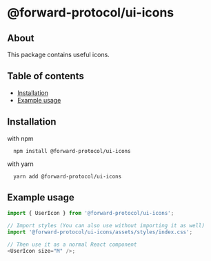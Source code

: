 # @forward-protocol/ui-icons

## About

This package contains useful icons.

## Table of contents

- [Installation](#installation)
- [Example usage](#example-usage)

## Installation

with npm

```shell
  npm install @forward-protocol/ui-icons
```

with yarn

```shell
  yarn add @forward-protocol/ui-icons
```

## Example usage

```typescript
import { UserIcon } from '@forward-protocol/ui-icons';

// Import styles (You can also use without importing it as well)
import '@forward-protocol/ui-icons/assets/styles/index.css';

// Then use it as a normal React component
<UserIcon size="M" />;
```
